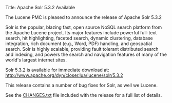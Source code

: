 Title: Apache Solr 5.3.2 Available

The Lucene PMC is pleased to announce the release of Apache Solr 5.3.2

Solr is the popular, blazing fast, open source NoSQL search platform
from the Apache Lucene project. Its major features include powerful
full-text search, hit highlighting, faceted search, dynamic
clustering, database integration, rich document (e.g., Word, PDF)
handling, and geospatial search. Solr is highly scalable, providing
fault tolerant distributed search and indexing, and powers the search
and navigation features of many of the world's largest internet sites.

Solr 5.3.2 is available for immediate download at:
<http://www.apache.org/dyn/closer.lua/lucene/solr/5.3.2>

This release contains a number of bug fixes for Solr, as well we Lucene.

See the [CHANGES.txt](/solr/5_3_2/changes/Changes.html)
file included with the release for a full list of details.

